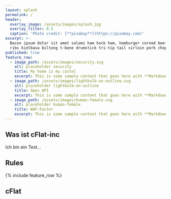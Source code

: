 ```yaml
---
layout: splash
permalink: /
header:
  overlay_image: /assets/images/splash.jpg
  overlay_filter: 0.5
  caption: 'Photo credit: [**pixabay**](https://pixabay.com)'
excerpt: >-
  Bacon ipsum dolor sit amet salami ham hock ham, hamburger corned beef short
  ribs kielbasa biltong t-bone drumstick tri-tip tail sirloin pork chop.
published: true
feature_row:
  - image_path: /assets/images/security.svg
    alt: placeholder security
    title: My home is my castel
    excerpt: This is some sample content that goes here with **Markdown** formatting.
  - image_path: /assets/images/lightbulb-on-outline.svg
    alt: placeholder lightbulb-on-outline
    title: Open API
    excerpt: This is some sample content that goes here with **Markdown** formatting.
  - image_path: /assets/images/human-female.svg
    alt: placeholder human-female
    title: WAF-Factor
    excerpt: This is some sample content that goes here with **Markdown** formatting.
---
```

## Was ist cFlat-inc 

Ich bin ein Test...

## Rules

{% include feature_row %}

## cFlat